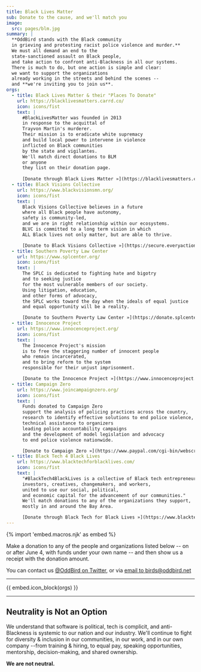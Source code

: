 ```yaml
---
title: Black Lives Matter
sub: Donate to the cause, and we'll match you
image:
  src: pages/blm.jpg
summary: |
  **OddBird stands with the Black community 
  in grieving and protesting racist police violence and murder.** 
  We must all demand an end to the 
  state-sanctioned assault on Black people, 
  and take action to confront anti-Blackness in all our systems. 
  There is much to do, but one action is simple and clear: 
  we want to support the organizations 
  already working in the streets and behind the scenes -- 
  and **we're inviting you to join us**.
orgs:
  - title: Black Lives Matter & their "Places To Donate"
    url: https://blacklivesmatters.carrd.co/
    icon: icons/fist
    text: |
      #BlackLivesMatter was founded in 2013
      in response to the acquittal of
      Trayvon Martin's murderer.
      Their mission is to eradicate white supremacy
      and build local power to intervene in violence
      inflicted on Black communities
      by the state and vigilantes.
      We'll match direct donations to BLM
      or anyone
      they list on their donation page.
      
      [Donate through Black Lives Matter »](https://blacklivesmatters.carrd.co/#donate)
  - title: Black Visions Collective
    url: https://www.blackvisionsmn.org/
    icon: icons/fist
    text: |
      Black Visions Collective believes in a future
      where all Black people have autonomy,
      safety is community-led,
      and we are in right relationship within our ecosystems.
      BLVC is committed to a long term vision in which
      ALL Black lives not only matter, but are able to thrive.

      [Donate to Black Visions Collective »](https://secure.everyaction.com/4omQDAR0oUiUagTu0EG-Ig2)
  - title: Southern Poverty Law Center
    url: https://www.splcenter.org/
    icon: icons/fist
    text: |
      The SPLC is dedicated to fighting hate and bigotry
      and to seeking justice
      for the most vulnerable members of our society.
      Using litigation, education,
      and other forms of advocacy,
      the SPLC works toward the day when the ideals of equal justice
      and equal opportunity will be a reality.

      [Donate to Southern Poverty Law Center »](https://donate.splcenter.org/)
  - title: Innocence Project
    url: https://www.innocenceproject.org/
    icon: icons/fist
    text: |
      The Innocence Project's mission
      is to free the staggering number of innocent people
      who remain incarcerated,
      and to bring reform to the system
      responsible for their unjust imprisonment.

      [Donate to the Innocence Project »](https://www.innocenceproject.org/donate/)
  - title: Campaign Zero
    url: https://www.joincampaignzero.org/
    icon: icons/fist
    text: |
      Funds donated to Campaign Zero
      support the analysis of policing practices across the country,
      research to identify effective solutions to end police violence,
      technical assistance to organizers
      leading police accountability campaigns
      and the development of model legislation and advocacy
      to end police violence nationwide.

      [Donate to Campaign Zero »](https://www.paypal.com/cgi-bin/webscr?cmd=_s-xclick&hosted_button_id=ZHQKRGV7JHCWC&source=url)
  - title: Black Tech 4 Black Lives
    url: https://www.blacktechforblacklives.com/
    icon: icons/fist
    text: |
      "#BlackTech4BlackLives is a collective of Black tech entrepreneurs,
      investors, creatives, changemakers, and workers,
      united to use our social, political,
      and economic capital for the advancement of our communities."
      We'll match donations to any of the organizations they support,
      mostly in and around the Bay Area.

      [Donate through Black Tech for Black Lives »](https://www.blacktechforblacklives.com/)
---
```


{% import 'embed.macros.njk' as embed %}

Make a donation to any of the people and organizations listed below -- 
on or after June 4, with funds under your own name --
and then show us a receipt with the donation amount.

You can contact us [@OddBird on Twitter][twitter], 
or via [email to birds@oddbird.net][email]

---

{{ embed.icon_block(orgs) }}

---

## Neutrality is Not an Option

We understand that software is political, tech is complicit, and
anti-Blackness is systemic to our nation and our industry. We'll
continue to fight for diversity & inclusion in our communities, in our
work, and in our own company --from training & hiring, to equal pay,
speaking opportunities, mentorship, decision-making, and shared
ownership.

**We are not neutral.**

[twitter]: https://twitter.com/oddbird
[email]: mailto:birds@oddbird.net
